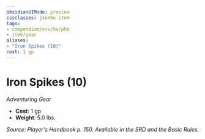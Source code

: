 ```yaml
---
obsidianUIMode: preview
cssclasses: json5e-item
tags:
- compendium/src/5e/phb
- item/gear
aliases: 
- "Iron Spikes (10)"
cost: 1 gp
---
```

# Iron Spikes (10)
*Adventuring Gear*  

- **Cost**: 1 gp
- **Weight**: 5.0 lbs.

*Source: Player's Handbook p. 150. Available in the SRD and the Basic Rules.*
